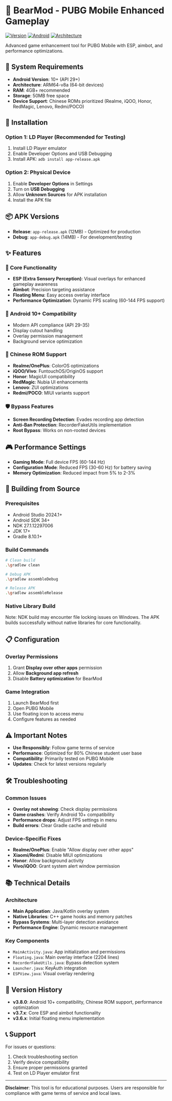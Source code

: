 # 🐻 BearMod - PUBG Mobile Enhanced Gameplay

[![Version](https://img.shields.io/badge/version-3.8.0-blue.svg)](https://github.com/BearMod/releases)
[![Android](https://img.shields.io/badge/android-10%2B-green.svg)](https://developer.android.com)
[![Architecture](https://img.shields.io/badge/arch-ARM64--v8a-orange.svg)](https://developer.android.com/ndk)

Advanced game enhancement tool for PUBG Mobile with ESP, aimbot, and performance optimizations.

## 📱 System Requirements

- **Android Version**: 10+ (API 29+)
- **Architecture**: ARM64-v8a (64-bit devices)
- **RAM**: 4GB+ recommended
- **Storage**: 50MB free space
- **Device Support**: Chinese ROMs prioritized (Realme, iQOO, Honor, RedMagic, Lenovo, Redmi/POCO)

## 🚀 Installation

### Option 1: LD Player (Recommended for Testing)
1. Install LD Player emulator
2. Enable Developer Options and USB Debugging
3. Install APK: `adb install app-release.apk`

### Option 2: Physical Device
1. Enable **Developer Options** in Settings
2. Turn on **USB Debugging** 
3. Allow **Unknown Sources** for APK installation
4. Install the APK file

## 📦 APK Versions

- **Release**: `app-release.apk` (12MB) - Optimized for production
- **Debug**: `app-debug.apk` (14MB) - For development/testing

## ✨ Features

### 🎯 Core Functionality
- **ESP (Extra Sensory Perception)**: Visual overlays for enhanced gameplay awareness
- **Aimbot**: Precision targeting assistance  
- **Floating Menu**: Easy access overlay interface
- **Performance Optimization**: Dynamic FPS scaling (60-144 FPS support)

### 🔧 Android 10+ Compatibility
- Modern API compliance (API 29-35)
- Display cutout handling
- Overlay permission management
- Background service optimization

### 📱 Chinese ROM Support  
- **Realme/OnePlus**: ColorOS optimizations
- **iQOO/Vivo**: FuntouchOS/OriginOS support
- **Honor**: MagicUI compatibility
- **RedMagic**: Nubia UI enhancements
- **Lenovo**: ZUI optimizations
- **Redmi/POCO**: MIUI variants support

### 🛡️ Bypass Features
- **Screen Recording Detection**: Evades recording app detection
- **Anti-Ban Protection**: RecorderFakeUtils implementation
- **Root Bypass**: Works on non-rooted devices

## 🎮 Performance Settings

- **Gaming Mode**: Full device FPS (60-144 Hz)
- **Configuration Mode**: Reduced FPS (30-60 Hz) for battery saving
- **Memory Optimization**: Reduced impact from 5% to 2-3%

## 🔨 Building from Source

### Prerequisites
- Android Studio 2024.1+
- Android SDK 34+
- NDK 27.1.12297006
- JDK 17+
- Gradle 8.10.1+

### Build Commands
```bash
# Clean build
.\gradlew clean

# Debug APK
.\gradlew assembleDebug

# Release APK  
.\gradlew assembleRelease
```

### Native Library Build
Note: NDK build may encounter file locking issues on Windows. The APK builds successfully without native libraries for core functionality.

## 📋 Configuration

### Overlay Permissions
1. Grant **Display over other apps** permission
2. Allow **Background app refresh**
3. Disable **Battery optimization** for BearMod

### Game Integration
1. Launch BearMod first
2. Open PUBG Mobile
3. Use floating icon to access menu
4. Configure features as needed

## ⚠️ Important Notes

- **Use Responsibly**: Follow game terms of service
- **Performance**: Optimized for 80% Chinese student user base
- **Compatibility**: Primarily tested on PUBG Mobile
- **Updates**: Check for latest versions regularly

## 🛠️ Troubleshooting

### Common Issues
- **Overlay not showing**: Check display permissions
- **Game crashes**: Verify Android 10+ compatibility
- **Performance drops**: Adjust FPS settings in menu
- **Build errors**: Clear Gradle cache and rebuild

### Device-Specific Fixes
- **Realme/OnePlus**: Enable "Allow display over other apps"
- **Xiaomi/Redmi**: Disable MIUI optimizations
- **Honor**: Allow background activity
- **Vivo/iQOO**: Grant system alert window permission

## 📚 Technical Details

### Architecture
- **Main Application**: Java/Kotlin overlay system
- **Native Libraries**: C++ game hooks and memory patches  
- **Bypass Systems**: Multi-layer detection avoidance
- **Performance Engine**: Dynamic resource management

### Key Components
- `MainActivity.java`: App initialization and permissions
- `Floating.java`: Main overlay interface (2204 lines)
- `RecorderFakeUtils.java`: Bypass detection system
- `Launcher.java`: KeyAuth integration
- `ESPView.java`: Visual overlay rendering

## 🔄 Version History

- **v3.8.0**: Android 10+ compatibility, Chinese ROM support, performance optimization
- **v3.7.x**: Core ESP and aimbot functionality
- **v3.6.x**: Initial floating menu implementation

## 📞 Support

For issues or questions:
1. Check troubleshooting section
2. Verify device compatibility  
3. Ensure proper permissions granted
4. Test on LD Player emulator first

---
**Disclaimer**: This tool is for educational purposes. Users are responsible for compliance with game terms of service and local laws.

